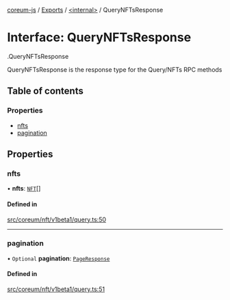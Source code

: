 [coreum-js](../README.md) / [Exports](../modules.md) / [<internal\>](../modules/internal_.md) / QueryNFTsResponse

# Interface: QueryNFTsResponse

[<internal>](../modules/internal_.md).QueryNFTsResponse

QueryNFTsResponse is the response type for the Query/NFTs RPC methods

## Table of contents

### Properties

- [nfts](internal_.QueryNFTsResponse.md#nfts)
- [pagination](internal_.QueryNFTsResponse.md#pagination)

## Properties

### nfts

• **nfts**: [`NFT`](../modules/internal_.md#nft)[]

#### Defined in

[src/coreum/nft/v1beta1/query.ts:50](https://github.com/PyramydLabs/coreum-js/blob/cea84df/src/coreum/nft/v1beta1/query.ts#L50)

___

### pagination

• `Optional` **pagination**: [`PageResponse`](../modules/internal_.md#pageresponse-3)

#### Defined in

[src/coreum/nft/v1beta1/query.ts:51](https://github.com/PyramydLabs/coreum-js/blob/cea84df/src/coreum/nft/v1beta1/query.ts#L51)
